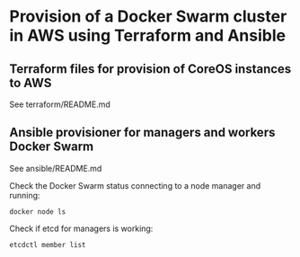 # Provision of a Docker Swarm cluster in AWS using Terraform and Ansible

## Terraform files for provision of CoreOS instances to AWS
See terraform/README.md

## Ansible provisioner for managers and workers Docker Swarm
See ansible/README.md

Check the Docker Swarm status connecting to a node manager and running:
```
docker node ls
```

Check if etcd for managers is working:
```
etcdctl member list
```
